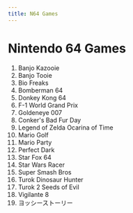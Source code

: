 ```yaml
---
title: N64 Games
---
```


Nintendo 64 Games
=============

<ol>
<li>Banjo Kazooie</li>
<li>Banjo Tooie</li>
<li>Bio Freaks</li>
<li>Bomberman 64</li>
<li>Donkey Kong 64</li>
<li>F-1 World Grand Prix</li>
<li>Goldeneye 007</li>
<li>Conker's Bad Fur Day</li>
<li>Legend of Zelda Ocarina of Time</li>
<li>Mario Golf</li>
<li>Mario Party</li>
<li>Perfect Dark</li>
<li>Star Fox 64</li>
<li>Star Wars Racer</li>
<li>Super Smash Bros</li>
<li>Turok Dinosaur Hunter</li>
<li>Turok 2 Seeds of Evil</li>
<li>Vigilante 8</li>
<li>ヨッシーストーリー</li>
</ol>